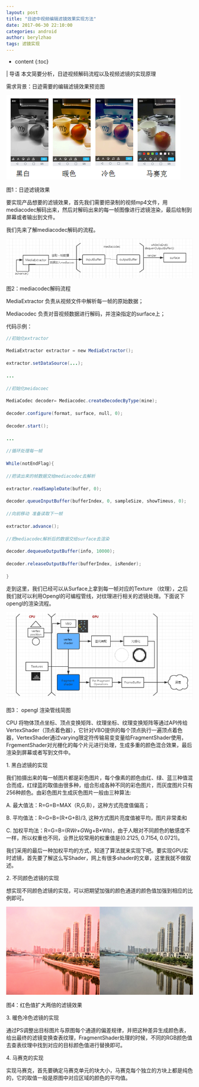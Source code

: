 ```yaml
---
layout: post
title: "日迹中视频编辑滤镜效果实现方法"
date: 2017-06-30 22:10:00
categories: android
author: berylzhao
tags: 滤镜实现
---
```


* content
{:toc}

| 导语 本文简要分析，日迹视频解码流程以及视频滤镜的实现原理

需求背景：日迹需要的编辑滤镜效果预览图

![](/image/ri_ji_zhong_shi_pin_bian_ji_lv_jing_xiao_guo_shi_xian_fang_fa/c192aef86cafe072b54ce3ce9510e8b54f77a1cc25e52123383e2219ab680807)
<!--more-->

图1：日迹滤镜效果



要实现产品想要的滤镜效果，首先我们需要把录制的视频mp4文件，用mediacodec解码出来，然后对解码出来的每一帧图像进行滤镜渲染，最后绘制到屏幕或者输出到文件。



我们先来了解mediacodec解码的流程。

![](/image/ri_ji_zhong_shi_pin_bian_ji_lv_jing_xiao_guo_shi_xian_fang_fa/770dd61e00ca1b7521a2357f148041d76dadfa4bf58e0ac98c5c62eb90977ea5)

图2：mediacodec解码流程



MediaExtractor 负责从视频文件中解析每一帧的原始数据；

Mediacodec 负责对音视频数据进行解码，并渲染指定的surface上；

代码示例：

```java
//初始化extractor

MediaExtractor extractor = new MediaExtractor();

extractor.setDataSource(...);

...

//初始化meidacoec

MediaCodec decoder= Mediacodec.createDecodecByType(mine);

decoder.configure(format, surface, null, 0);

decoder.start();

...

//循环处理每一帧

While(notEndFlag){

//把读出来的帧数据交给mediacodec去解析

extractor.readSampleDate(buffer, 0);

decoder.queueInputBuffer(bufferIndex, 0, sampleSize, showTimeus, 0);

//向前移动 准备读取下一帧

extractor.advance();

//把mediacodec解析后的数据交给surface去渲染

decoder.dequeueOutputBuffer(info, 10000);

decoder.releaseOutputBuffer(bufferIndex, isRender);

}
```

走到这里，我们已经可以从Surface上拿到每一帧对应的Texture
（纹理），之后我们就可以利用Opengl的可编程管线，对纹理进行相关的滤镜处理。下面说下opengl的渲染流程。

![](/image/ri_ji_zhong_shi_pin_bian_ji_lv_jing_xiao_guo_shi_xian_fang_fa/29f020e2d6d92c74e67eaeee0d6ee1ce471b2212ec23c66584f7b137714876d1)



图3： opengl 渲染管线简图



CPU
将物体顶点坐标、顶点变换矩阵、纹理坐标、纹理变换矩阵等通过API传给VertexShader（顶点着色器），它针对VBO提供的每个顶点执行一遍顶点着色器，VertexShader通过varying限定符传输易变变量给FragmentShader使用，FrgementShader对光栅化的每个片元进行处理，生成多重的颜色混合效果，最后渲染到屏幕或者写到文件中。



1. 黑白滤镜的实现

我们拍摄出来的每一帧图片都是彩色图片，每个像素的颜色由红、绿、蓝三种值混合而成，红绿蓝的取值由很多种，组合形成各种不同的彩色图片，而灰度图片只有256种颜色。由彩色图片生成灰色图片一般由三种算法:

A. 最大值法：R=G=B=MAX（R,G,B），这种方式亮度值偏高；

B. 平均值法：R=G=B=(R+G+B)/3, 这种方式图片亮度值被平均，图片非常柔和

C. 加权平均法：R=G=B=(R*Wr+G*Wg+B*Wb)，由于人眼对不同颜色的敏感度不一样，所以权重也不同，业界比较常用的权重值是(0.2125,
0.7154, 0.0721)。

我们采用的最后一种加权平均的方式，知道了算法就来实现下吧。要实现GPU实时滤镜，首先要了解这么写Shader，网上有很多shader的文章，这里我就不做叙述。



2. 不同颜色滤镜的实现

想实现不同颜色滤镜的实现，可以把期望加强的颜色通道的颜色值加强到相应的比例即可。

![](/image/ri_ji_zhong_shi_pin_bian_ji_lv_jing_xiao_guo_shi_xian_fang_fa/e532fa9eb1aa87a153050241bb05399d9f9d4cff50b7cc7e920ccaa3fa79997d)

图4：红色值扩大两倍的滤镜效果

3. 暖色冷色滤镜的实现

通过PS调整出目标图片与原图每个通道的偏差规律，并把这种差异生成颜色表，给出最终的滤镜变换查表纹理，FragmentShader处理的时候，不同的RGB颜色值去查表纹理中找到对应的目标颜色值进行替换即可。



4. 马赛克的实现

实现马赛克，首先要确定马赛克单元的块大小，马赛克每个独立的方块上都是纯色的，它的取值一般是原图中对应区域的颜色的平均值。

